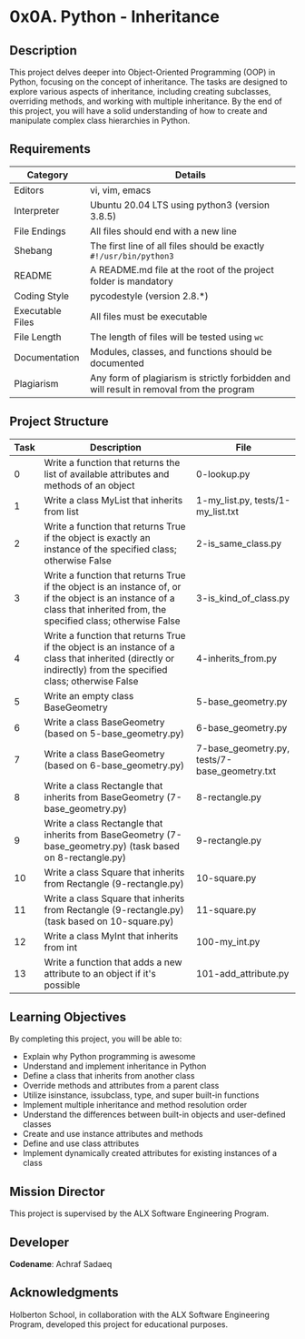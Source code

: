 # 0x0A. Python - Inheritance

## Description

This project delves deeper into Object-Oriented Programming (OOP) in Python, focusing on the concept of inheritance. The tasks are designed to explore various aspects of inheritance, including creating subclasses, overriding methods, and working with multiple inheritance. By the end of this project, you will have a solid understanding of how to create and manipulate complex class hierarchies in Python.

## Requirements

| Category | Details |
|----------|---------|
| Editors | vi, vim, emacs |
| Interpreter | Ubuntu 20.04 LTS using python3 (version 3.8.5) |
| File Endings | All files should end with a new line |
| Shebang | The first line of all files should be exactly `#!/usr/bin/python3` |
| README | A README.md file at the root of the project folder is mandatory |
| Coding Style | pycodestyle (version 2.8.*) |
| Executable Files | All files must be executable |
| File Length | The length of files will be tested using `wc` |
| Documentation | Modules, classes, and functions should be documented |
| Plagiarism | Any form of plagiarism is strictly forbidden and will result in removal from the program |

## Project Structure 
 
| Task | Description | File |
|------|-------------|------|
| 0 | Write a function that returns the list of available attributes and methods of an object | 0-lookup.py |
| 1 | Write a class MyList that inherits from list | 1-my_list.py, tests/1-my_list.txt |
| 2 | Write a function that returns True if the object is exactly an instance of the specified class; otherwise False | 2-is_same_class.py |
| 3 | Write a function that returns True if the object is an instance of, or if the object is an instance of a class that inherited from, the specified class; otherwise False | 3-is_kind_of_class.py |
| 4 | Write a function that returns True if the object is an instance of a class that inherited (directly or indirectly) from the specified class; otherwise False | 4-inherits_from.py |
| 5 | Write an empty class BaseGeometry | 5-base_geometry.py |
| 6 | Write a class BaseGeometry (based on 5-base_geometry.py) | 6-base_geometry.py |
| 7 | Write a class BaseGeometry (based on 6-base_geometry.py) | 7-base_geometry.py, tests/7-base_geometry.txt |
| 8 | Write a class Rectangle that inherits from BaseGeometry (7-base_geometry.py) | 8-rectangle.py |
| 9 | Write a class Rectangle that inherits from BaseGeometry (7-base_geometry.py) (task based on 8-rectangle.py) | 9-rectangle.py |
| 10 | Write a class Square that inherits from Rectangle (9-rectangle.py) | 10-square.py |
| 11 | Write a class Square that inherits from Rectangle (9-rectangle.py) (task based on 10-square.py) | 11-square.py |
| 12 | Write a class MyInt that inherits from int | 100-my_int.py |
| 13 | Write a function that adds a new attribute to an object if it's possible | 101-add_attribute.py |

## Learning Objectives

By completing this project, you will be able to:

* Explain why Python programming is awesome
* Understand and implement inheritance in Python
* Define a class that inherits from another class
* Override methods and attributes from a parent class
* Utilize isinstance, issubclass, type, and super built-in functions
* Implement multiple inheritance and method resolution order
* Understand the differences between built-in objects and user-defined classes
* Create and use instance attributes and methods
* Define and use class attributes
* Implement dynamically created attributes for existing instances of a class

## Mission Director
This project is supervised by the ALX Software Engineering Program.

## Developer
**Codename**: Achraf Sadaeq

## Acknowledgments
Holberton School, in collaboration with the ALX Software Engineering Program, developed this project for educational purposes.
